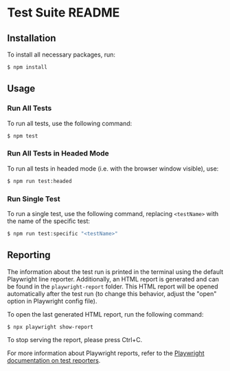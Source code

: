 # Test Suite README

## Installation

To install all necessary packages, run:

```bash
$ npm install
```

## Usage

### Run All Tests

To run all tests, use the following command:

```bash
$ npm test
```

### Run All Tests in Headed Mode

To run all tests in headed mode (i.e. with the browser window visible), use:

```bash
$ npm run test:headed
```

### Run Single Test

To run a single test, use the following command, replacing `<testName>` with the name of the specific test:

```bash
$ npm run test:specific "<testName>"
```

## Reporting

The information about the test run is printed in the terminal using the default Playwright line reporter. Additionally, an HTML report is generated and can be found in the `playwright-report` folder. This HTML report will be opened automatically after the test run (to change this behavior, adjust the "open" option in Playwright config file).

To open the last generated HTML report, run the following command:

```bash
$ npx playwright show-report
```

To stop serving the report, please press Ctrl+C.

For more information about Playwright reports, refer to the [Playwright documentation on test reporters](https://playwright.dev/docs/test-reporters#html-reporter).
